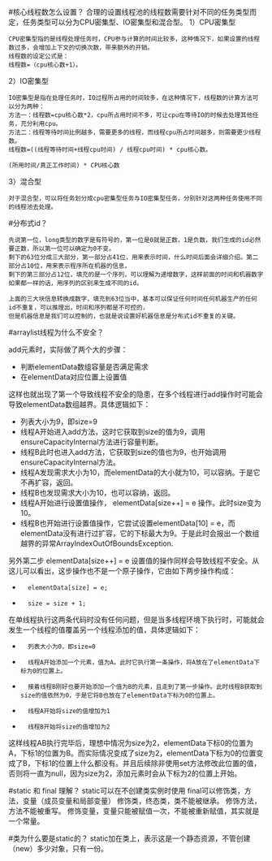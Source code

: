#核心线程数怎么设置？
合理的设置线程池的线程数需要针对不同的任务类型而定，任务类型可以分为CPU密集型、IO密集型和混合型。
1）CPU密集型
```
CPU密集型指的是线程处理任务时，CPU参与计算的时间比较多，这种情况下，如果设置的线程数过多，会增加上下文的切换次数，带来额外的开销。
线程数的设定公式是：
线程数=（cpu核心数+1）。
```

2）IO密集型
```
IO密集型是指在处理任务时，IO过程所占用的时间较多，在这种情况下，线程数的计算方法可以分为两种：
方法一：线程数=cpu核心数*2，cpu所占用时间不多，可让cpu在等待IO的时候去处理其他任务，充分利用cpu。
方法二：线程等待时间比例越多，需要更多的线程，而线程cpu所占时间越多，则需要更少线程数。
线程数=((线程等待时间+线程cpu时间) / 线程cpu时间) * cpu核心数。

(所用时间/真正工作时间) * CPU核心数
```

3）混合型
```
对于混合型，可以将任务划分成cpu密集型任务与IO密集型任务，分别针对这两种任务使用不同的线程池去处理。
```


#分布式id？
```
先说第一位，long类型的数字是有符号的，第一位是0就是正数，1是负数，我们生成的id必然要正数，所以第一位可以确定为0不变。
剩下的63位分成三大部分，第一部分占41位，用来表示时间，什么时间后面会详细介绍。第二部分占10位，用来表示程序所在机器的信息，
剩下的第三部分占12位，填充的是一个序列，可以理解为递增数字，这样前面的时间和机器数字如果都一样的话，用序列的区别来生成不同的id。

上面的三大块信息转换成数字，填充到63位当中，基本可以保证任何时间任何机器生产的任何id不重复，可以推理出，时间和序列都是不可控的，
但是机器信息是我们可以控制的，也就是说设置好机器信息是分布式id不重复的关键。
```


#arraylist线程为什么不安全？

add元素时，实际做了两个大的步骤：
* 判断elementData数组容量是否满足需求
* 在elementData对应位置上设置值

这样也就出现了第一个导致线程不安全的隐患，在多个线程进行add操作时可能会导致elementData数组越界。具体逻辑如下：
* 列表大小为9，即size=9
* 线程A开始进入add方法，这时它获取到size的值为9，调用ensureCapacityInternal方法进行容量判断。
* 线程B此时也进入add方法，它获取到size的值也为9，也开始调用ensureCapacityInternal方法。
* 线程A发现需求大小为10，而elementData的大小就为10，可以容纳。于是它不再扩容，返回。
* 线程B也发现需求大小为10，也可以容纳，返回。
* 线程A开始进行设置值操作， elementData[size++] = e 操作。此时size变为10。
* 线程B也开始进行设置值操作，它尝试设置elementData[10] = e，而elementData没有进行过扩容，它的下标最大为9。于是此时会报出一个数组越界的异常ArrayIndexOutOfBoundsException.

另外第二步 elementData[size++] = e 设置值的操作同样会导致线程不安全。从这儿可以看出，这步操作也不是一个原子操作，它由如下两步操作构成：
* 		elementData[size] = e;
* 		size = size + 1;
在单线程执行这两条代码时没有任何问题，但是当多线程环境下执行时，可能就会发生一个线程的值覆盖另一个线程添加的值，具体逻辑如下：
* 		列表大小为0，即size=0
* 		线程A开始添加一个元素，值为A。此时它执行第一条操作，将A放在了elementData下标为0的位置上。
* 		接着线程B刚好也要开始添加一个值为B的元素，且走到了第一步操作。此时线程B获取到size的值依然为0，于是它将B也放在了elementData下标为0的位置上。
* 		线程A开始将size的值增加为1
* 		线程B开始将size的值增加为2
这样线程AB执行完毕后，理想中情况为size为2，elementData下标0的位置为A，下标1的位置为B。而实际情况变成了size为2，elementData下标为0的位置变成了B，下标1的位置上什么都没有。并且后续除非使用set方法修改此位置的值，否则将一直为null，因为size为2，添加元素时会从下标为2的位置上开始。

#static 和 final 理解？
static可以在不创建类实例时使用
final可以修饰类，方法，变量（成员变量和局部变量） 
修饰类，终态类，类不能被继承。 
修饰方法，方法不能被重写。 
修饰变量，变量只能被赋值一次，不能被重新赋值，其实就是一个常量。


#类为什么要是static的？
static加在类上，表示这是一个静态资源，不管创建（new）多少对象，只有一份。



